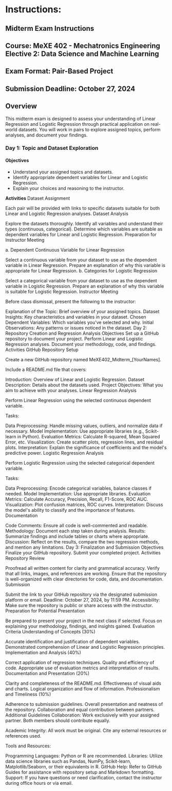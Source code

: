 # Instructions:
## Midterm Exam Instructions
## Course: MeXE 402 - Mechatronics Engineering Elective 2: Data Science and Machine Learning
## Exam Format: Pair-Based Project
## Submission Deadline: October 27, 2024

## **Overview**
This midterm exam is designed to assess your understanding of Linear Regression and Logistic Regression through practical application on real-world datasets. You will work in pairs to explore assigned topics, perform analyses, and document your findings.

### Day 1: Topic and Dataset Exploration
#### Objectives
- Understand your assigned topics and datasets.
- Identify appropriate dependent variables for Linear and Logistic Regression.
- Explain your choices and reasoning to the instructor.

**Activities**
Dataset Assignment

Each pair will be provided with links to specific datasets suitable for both Linear and Logistic Regression analyses.
Dataset Analysis

Explore the datasets thoroughly.
Identify all variables and understand their types (continuous, categorical).
Determine which variables are suitable as dependent variables for Linear and Logistic Regression.
Preparation for Instructor Meeting

a. Dependent Continuous Variable for Linear Regression

Select a continuous variable from your dataset to use as the dependent variable in Linear Regression.
Prepare an explanation of why this variable is appropriate for Linear Regression.
b. Categories for Logistic Regression

Select a categorical variable from your dataset to use as the dependent variable in Logistic Regression.
Prepare an explanation of why this variable is suitable for Logistic Regression.
Instructor Meeting

Before class dismissal, present the following to the instructor:

Explanation of the Topic: Brief overview of your assigned topics.
Dataset Insights: Key characteristics and variables in your dataset.
Chosen Dependent Variables: Which variables you've selected and why.
Initial Observations: Any patterns or issues noticed in the dataset.
Day 2: Repository Creation and Regression Analysis
Objectives
Set up a GitHub repository to document your project.
Perform Linear and Logistic Regression analyses.
Document your methodology, code, and findings.
Activities
GitHub Repository Setup

Create a new GitHub repository named MeXE402_Midterm_[YourNames].

Include a README.md file that covers:

Introduction: Overview of Linear and Logistic Regression.
Dataset Description: Details about the datasets used.
Project Objectives: What you aim to achieve with your analyses.
Linear Regression Analysis

Perform Linear Regression using the selected continuous dependent variable.

Tasks:

Data Preprocessing: Handle missing values, outliers, and normalize data if necessary.
Model Implementation: Use appropriate libraries (e.g., Scikit-learn in Python).
Evaluation Metrics: Calculate R-squared, Mean Squared Error, etc.
Visualization: Create scatter plots, regression lines, and residual plots.
Interpretation: Explain the significance of coefficients and the model's predictive power.
Logistic Regression Analysis

Perform Logistic Regression using the selected categorical dependent variable.

Tasks:

Data Preprocessing: Encode categorical variables, balance classes if needed.
Model Implementation: Use appropriate libraries.
Evaluation Metrics: Calculate Accuracy, Precision, Recall, F1-Score, ROC AUC.
Visualization: Plot confusion matrices, ROC curves.
Interpretation: Discuss the model's ability to classify and the importance of features.
Documentation

Code Comments: Ensure all code is well-commented and readable.
Methodology: Document each step taken during analysis.
Results: Summarize findings and include tables or charts where appropriate.
Discussion: Reflect on the results, compare the two regression methods, and mention any limitations.
Day 3: Finalization and Submission
Objectives
Finalize your GitHub repository.
Submit your completed project.
Activities
Repository Review

Proofread all written content for clarity and grammatical accuracy.
Verify that all links, images, and references are working.
Ensure that the repository is well-organized with clear directories for code, data, and documentation.
Submission

Submit the link to your GitHub repository via the designated submission platform or email.
Deadline: October 27, 2024, by 11:59 PM.
Accessibility: Make sure the repository is public or share access with the instructor.
Preparation for Potential Presentation

Be prepared to present your project in the next class if selected.
Focus on explaining your methodology, findings, and insights gained.
Evaluation Criteria
Understanding of Concepts (30%)

Accurate identification and justification of dependent variables.
Demonstrated comprehension of Linear and Logistic Regression principles.
Implementation and Analysis (40%)

Correct application of regression techniques.
Quality and efficiency of code.
Appropriate use of evaluation metrics and interpretation of results.
Documentation and Presentation (20%)

Clarity and completeness of the README.md.
Effectiveness of visual aids and charts.
Logical organization and flow of information.
Professionalism and Timeliness (10%)

Adherence to submission guidelines.
Overall presentation and neatness of the repository.
Collaboration and equal contribution between partners.
Additional Guidelines
Collaboration: Work exclusively with your assigned partner. Both members should contribute equally.

Academic Integrity: All work must be original. Cite any external resources or references used.

Tools and Resources:

Programming Languages: Python or R are recommended.
Libraries: Utilize data science libraries such as Pandas, NumPy, Scikit-learn, Matplotlib/Seaborn, or their equivalents in R.
GitHub Help: Refer to GitHub Guides for assistance with repository setup and Markdown formatting.
Support: If you have questions or need clarification, contact the instructor during office hours or via email.
